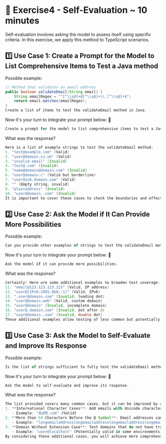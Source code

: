 # 📝 Exercise4 - Self-Evaluation ~ 10 minutes

Self-evaluation involves asking the model to assess itself using specific criteria. In this exercise, we apply this method to TypeScript scenarios.

## 1️⃣ Use Case 1: Create a Prompt for the Model to List Comprehensive Items to Test a Java method

Possible example:

```java
// Method that validates an email address
public boolean validateEmail(String email) {
    String emailRegex = "^[^\\s@]+@[^\\s@]+\\.[^\\s@]+$";
    return email.matches(emailRegex);
}
Create a list of items to test the validateEmail method in Java.

```

Now it's your turn to integrate your prompt below: 👀

```typescript
Create a prompt for the model to list comprehensive items to test a Java method.
```

What was the response?

```java
Here is a list of example strings to test the validateEmail method:
1. "test@example.com" (Valid)
2. "user@domain.co.uk" (Valid)
3. "invalid-email" (Invalid)
4. "test@.com" (Invalid)
5. "name@domain@domain.com" (Invalid)
6. "user@domain.c" (Valid but borderline)
7. "user@sub.domain.com" (Valid)
8. "" (Empty string, invalid)
9. "plainaddress" (Invalid)
10. "user@domain..com" (Invalid)
It is important to cover these cases to check the boundaries and effectiveness of the validateEmail method.
```

## 2️⃣ Use Case 2: Ask the Model if It Can Provide More Possibilities

Possible example:

```typescript
Can you provide other examples of strings to test the validateEmail method?
```

Now it's your turn to integrate your prompt below:  👀

```typescript
Ask the model if it can provide more possibilities.
```

What was the response?

```java
Certainly! Here are some additional examples to broaden test coverage:
11. "email@123.123.123.123" (Valid, IP address)
12. "user@[IPv6:2001:db8::1]" (Valid, IPv6)
13. ".user@domain.com" (Invalid, leading dot)
14. "user@domain.web" (Valid, custom domain)
15. "user@domain" (Invalid, incomplete domain)
16. "user@.domain.com" (Invalid, dot after @)
17. "user@domain..com" (Invalid, double dot)
These additional examples allow testing of less common but potentially problematic cases for email validation.
```

## 3️⃣ Use Case 3: Ask the Model to Self-Evaluate and Improve Its Response

Possible example:

```typescript
Is the list of strings sufficient to fully test the validateEmail method? If not, how can it be improved?
```

Now it's your turn to integrate your prompt below: 👀

```typescript
Ask the model to self-evaluate and improve its response.
```

What was the response?

```typescript
The list provided covers many common cases, but it can be improved by adding cases specific to current email standards and considering some rarer configurations. Here are potential improvements:
1. **International Character Cases**: Add emails with Unicode characters to test if the method can handle usernames or domains in other alphabets.
   - Example: "名@例.com" (Valid)
2. **More than 64 Characters Before the @ Symbol**: Email addresses can have up to 64 characters before the @.
   - Example: "longemailaddresslongemailaddresslongemailaddresslongemailaddress@domain.com" (Valid)
3. **Domain Without Extension Case**: Test domains that do not have traditional domain extensions.
   - Example: "user@localhost" (Potentially valid in some environments)
By considering these additional cases, you will achieve more comprehensive validation of the validateEmail method.
```
